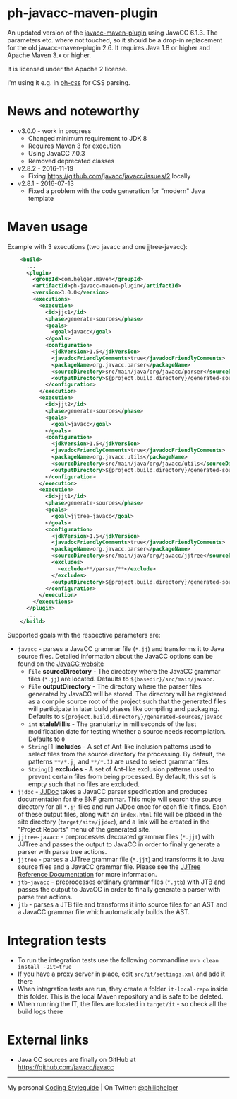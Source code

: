 # ph-javacc-maven-plugin
An updated version of the [javacc-maven-plugin](https://github.com/mojohaus/javacc-maven-plugin) using JavaCC 6.1.3.
The parameters etc. where not touched, so it should be a drop-in replacement for the old javacc-maven-plugin 2.6.
It requires Java 1.8 or higher and Apache Maven 3.x or higher.

It is licensed under the Apache 2 license.

I'm using it e.g. in [ph-css](https://github.com/phax/ph-css) for CSS parsing.

# News and noteworthy

  * v3.0.0 - work in progress
    * Changed minimum requirement to JDK 8
    * Requires Maven 3 for execution
    * Using JavaCC 7.0.3
    * Removed deprecated classes
  * v2.8.2 - 2016-11-19
    * Fixing https://github.com/javacc/javacc/issues/2 locally
  * v2.8.1 - 2016-07-13
    * Fixed a problem with the code generation for "modern" Java template

# Maven usage
Example with 3 executions (two javacc and one jjtree-javacc):

```xml
    <build>
      ...
      <plugin>
        <groupId>com.helger.maven</groupId>
        <artifactId>ph-javacc-maven-plugin</artifactId>
        <version>3.0.0</version>
        <executions>
          <execution>
            <id>jjc1</id>
            <phase>generate-sources</phase>
            <goals>
              <goal>javacc</goal>
            </goals>
            <configuration>
              <jdkVersion>1.5</jdkVersion>
              <javadocFriendlyComments>true</javadocFriendlyComments>
              <packageName>org.javacc.parser</packageName>
              <sourceDirectory>src/main/java/org/javacc/parser</sourceDirectory>
              <outputDirectory>${project.build.directory}/generated-sources/javacc1</outputDirectory>
            </configuration>
          </execution>
          <execution>
            <id>jjt2</id>
            <phase>generate-sources</phase>
            <goals>
              <goal>javacc</goal>
            </goals>
            <configuration>
              <jdkVersion>1.5</jdkVersion>
              <javadocFriendlyComments>true</javadocFriendlyComments>
              <packageName>org.javacc.utils</packageName>
              <sourceDirectory>src/main/java/org/javacc/utils</sourceDirectory>
              <outputDirectory>${project.build.directory}/generated-sources/javacc2</outputDirectory>
            </configuration>
          </execution>
          <execution>
            <id>jjt1</id>
            <phase>generate-sources</phase>
            <goals>
              <goal>jjtree-javacc</goal>
            </goals>
            <configuration>
              <jdkVersion>1.5</jdkVersion>
              <javadocFriendlyComments>true</javadocFriendlyComments>
              <packageName>org.javacc.parser</packageName>
              <sourceDirectory>src/main/java/org/javacc/jjtree</sourceDirectory>
              <excludes>
                <exclude>**/parser/**</exclude>
              </excludes>
              <outputDirectory>${project.build.directory}/generated-sources/jjtree1</outputDirectory>
            </configuration>
          </execution>
        </executions>
      </plugin>
      ...
    </build>
```

Supported goals with the respective parameters are:
  * `javacc` - parses a JavaCC grammar file (`*.jj`) and transforms it to Java source files. Detailed information about the JavaCC options can be found on the [JavaCC website](https://javacc.org/)
    * `File` **sourceDirectory** - The directory where the JavaCC grammar files (`*.jj`) are located.
      Defaults to `${basedir}/src/main/javacc`.
    * `File` **outputDirectory** - The directory where the parser files generated by JavaCC will be stored. The directory will be registered as a compile source root of the project such that the generated files will participate in later build phases like compiling and packaging.
      Defaults to `${project.build.directory}/generated-sources/javacc`
    * `int` **staleMillis** - The granularity in milliseconds of the last modification date for testing whether a source needs recompilation.
      Defaults to `0`
    * `String[]` **includes** - A set of Ant-like inclusion patterns used to select files from the source directory for processing. By default, the patterns `**/*.jj` and `**/*.JJ` are used to select grammar files.
    * `String[]` **excludes** - A set of Ant-like exclusion patterns used to prevent certain files from being processed. By default, this set is empty such that no files are excluded.
  * `jjdoc` - [JJDoc](https://javacc.org/doc/JJDoc.html) takes a JavaCC parser specification and produces documentation for the BNF grammar. This mojo will search the source directory for all `*.jj` files and run JJDoc once for each file it finds. Each of these output files, along with an `index.html` file will be placed in the site directory (`target/site/jjdoc`), and a link will be created in the "Project Reports" menu of the generated site.
  * `jjtree-javacc` - preprocesses decorated grammar files (`*.jjt`) with JJTree and passes the output to JavaCC in order to finally generate a parser with parse tree actions.
  * `jjtree` -  parses a JJTree grammar file (`*.jjt`) and transforms it to Java source files and a JavaCC grammar file. Please see the [JJTree Reference Documentation](https://javacc.org/doc/JJTree.html) for more information.
  * `jtb-javacc` - preprocesses ordinary grammar files (`*.jtb`) with JTB and passes the output to JavaCC in order to finally generate a parser with parse tree actions.
  * `jtb` - parses a JTB file and transforms it into source files for an AST and a JavaCC grammar file which automatically builds the AST.

# Integration tests

  * To run the integration tests use the following commandline `mvn clean install -Dit=true`
  * If you have a proxy server in place, edit `src/it/settings.xml` and add it there
  * When integration tests are run, they create a folder `it-local-repo` inside this folder. This is the local Maven repository and is safe to be deleted.
  * When running the IT, the files are located in `target/it` - so check all the build logs there

# External links

  * Java CC sources are finally on GitHub at https://github.com/javacc/javacc

---

My personal [Coding Styleguide](https://github.com/phax/meta/blob/master/CodeingStyleguide.md) |
On Twitter: <a href="https://twitter.com/philiphelger">@philiphelger</a>
